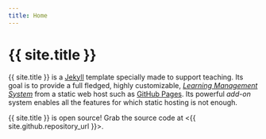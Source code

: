 ```yaml
---
title: Home
---
```


# {{ site.title }}

{{ site.title }} is a [Jekyll](http://jekyllrb.com/) template
specially made to support teaching. Its goal is to provide a full
fledged, highly customizable,
[*Learning Management System*](https://en.wikipedia.org/wiki/Learning_management_system)
from a static web host such as
[GitHub Pages](https://pages.github.com/). Its powerful *add-on*
system enables all the features for which static hosting is not
enough.

{{ site.title }} is open source! Grab the source code at
<{{ site.github.repository_url }}>.
